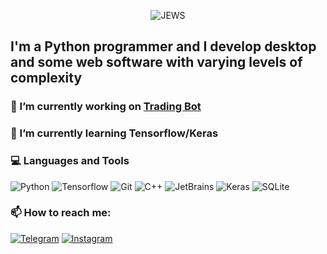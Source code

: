 <p align="center">
  <img src="http://yahooentertainment.tumblr.com/post/125283873734/the-night-before-is-the-drug-fueled-holiday-comedy.gif" alt="JEWS"/>
</p>

## I'm a Python programmer and I develop desktop and some web software with varying levels of complexity

### 🔭 I’m currently working on [Trading Bot](https://github.com/TyKo0707/Trading_bot)

### 🌱 I’m currently learning Tensorflow/Keras

### 💻 Languages and Tools
![Python](https://img.shields.io/badge/Python-090909?style=for-the-badge&logo=python&logoColor=3776AB)
![Tensorflow](https://img.shields.io/badge/Tensorflow-090909?style=for-the-badge&logo=Tensorflow&logoColor=FF6F00)
![Git](https://img.shields.io/badge/Git-090909?style=for-the-badge&logo=git&logoColor=F05032)
![C++](https://img.shields.io/badge/C++-090909?style=for-the-badge&logo=C%2b%2b&logoColor=00599C)
![JetBrains](https://img.shields.io/badge/JetBrains-090909?style=for-the-badge&logo=JetBrains&logoColor=#000000)
![Keras](https://img.shields.io/badge/Keras-090909?style=for-the-badge&logo=Keras&logoColor=D00000)
![SQLite](https://img.shields.io/badge/SQLite-090909?style=for-the-badge&logo=SQLite&logoColor=003B57)


### 📫 How to reach me: 

[![Telegram](https://img.shields.io/badge/Telegram-090909?style=for-the-badge&logo=Telegram&logoColor=26A5E4)](https://t.me/tym0704)
[![Instagram](https://img.shields.io/badge/Instagram-090909?style=for-the-badge&logo=Instagram&logoColor=E4405F)](https://www.instagram.com/ty_ko07/)

